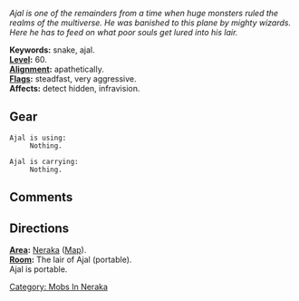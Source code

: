 *Ajal is one of the remainders from a time when huge monsters ruled the
realms of the multiverse. He was banished to this plane by mighty
wizards. Here he has to feed on what poor souls get lured into his
lair.*

**Keywords:** snake, ajal.  
**[Level](Level "wikilink"):** 60.  
**[Alignment](Alignment "wikilink"):** apathetically.  
**[Flags](:Category:_Mob_Types "wikilink"):** steadfast, very
aggressive.  
**Affects:** detect hidden, infravision.  

## Gear

`Ajal is using:`  
`     Nothing.`

`Ajal is carrying:`  
`     Nothing.`

## Comments

## Directions

**[Area](:Category:_Areas "wikilink"):**
[Neraka](:Category:_Neraka "wikilink") ([Map](Neraka_Map "wikilink")).  
**[Room](:Category:_Rooms "wikilink"):** The lair of Ajal (portable).  
Ajal is portable.  

[Category: Mobs In Neraka](Category:_Mobs_In_Neraka "wikilink")

